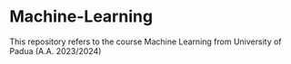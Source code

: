 # Machine-Learning
This repository refers to the course Machine Learning from University of Padua (A.A. 2023/2024)

